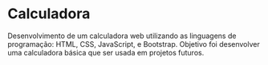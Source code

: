 # Calculadora
Desenvolvimento de um calculadora web utilizando as linguagens de programação: HTML, CSS, JavaScript, e Bootstrap.
Objetivo foi desenvolver uma calculadora básica que ser usada em projetos futuros.
